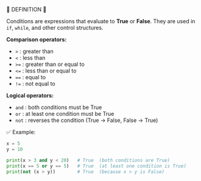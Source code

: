🧠 DEFINITION 🧠

Conditions are expressions that evaluate to **True** or **False**. They are used in `if`, `while`, and other control structures.

**Comparison operators:**

* `>` : greater than
* `<` : less than
* `>=` : greater than or equal to
* `<=` : less than or equal to
* `==` : equal to
* `!=` : not equal to

**Logical operators:**

* `and` : both conditions must be True
* `or` : at least one condition must be True
* `not` : reverses the condition (True → False, False → True)


✅ Example:

```python
x = 5
y = 10

print(x > 3 and y < 20)   # True  (both conditions are True)
print(x == 5 or y == 5)   # True  (at least one condition is True)
print(not (x > y))        # True  (because x > y is False)
```

